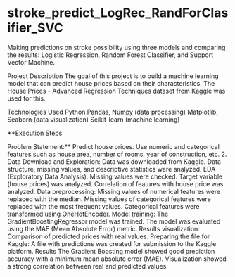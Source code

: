 # stroke_predict_LogRec_RandForClasifier_SVC
Making predictions on stroke possibility using three models and comparing the results: Logistic Regression, Random Forest Classifier, and Support Vector Machine.

Project Description The goal of this project is to build a machine learning model that can predict house prices based on their characteristics. The House Prices - Advanced Regression Techniques dataset from Kaggle was used for this.

Technologies Used Python Pandas, Numpy (data processing) Matplotlib, Seaborn (data visualization) Scikit-learn (machine learning)

**Execution Steps

Problem Statement:** Predict house prices. Use numeric and categorical features such as house area, number of rooms, year of construction, etc. 2. Data Download and Exploration: Data was downloaded from Kaggle. Data structure, missing values, and descriptive statistics were analyzed. EDA (Exploratory Data Analysis): Missing values ​​were checked. Target variable (house prices) was analyzed. Correlation of features with house price was analyzed. Data preprocessing: Missing values ​​of numerical features were replaced with the median. Missing values ​​of categorical features were replaced with the most frequent values. Categorical features were transformed using OneHotEncoder. Model training: The GradientBoostingRegressor model was trained. The model was evaluated using the MAE (Mean Absolute Error) metric. Results visualization: Comparison of predicted prices with real values. Preparing the file for Kaggle: A file with predictions was created for submission to the Kaggle platform.
Results The Gradient Boosting model showed good prediction accuracy with a minimum mean absolute error (MAE). Visualization showed a strong correlation between real and predicted values.
